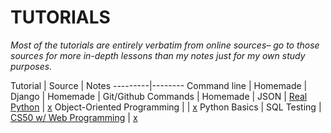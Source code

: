 # TUTORIALS
*Most of the tutorials are entirely verbatim from online sources– go to those sources for more in-depth lessons than my notes just for my own study purposes.*

Tutorial | Source | Notes
---------|--------
Command line | Homemade | 
Django | Homemade | 
Git/Github Commands | Homemade | 
JSON | [Real Python](https://realpython.com/python-json/) | [x](https://github.com/mjs375/Workshop/blob/main/Tutorials/JSON_Tutorial.md)
Object-Oriented Programming | | [x](https://github.com/mjs375/Workshop/blob/main/Tutorials/PY_OOP_Tutorial.md)
Python Basics | 
SQL
Testing | [CS50 w/ Web Programming](https://cs50.harvard.edu/web/2020/notes/7/) | [x](https://github.com/mjs375/Workshop/blob/main/Tutorials/Testing_tutorial.md)
